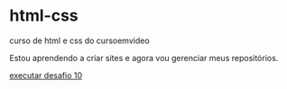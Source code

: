 # html-css
 curso de html e css do cursoemvideo

 Estou aprendendo a criar sites e agora vou gerenciar meus repositórios.

 <a href=https://lucasmateusl10.github.io/html-css/desafios/desafio10>executar desafio 10</a>
